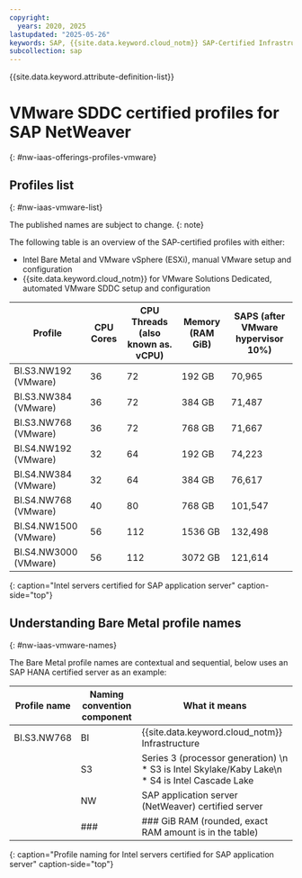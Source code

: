 ```yaml
---
copyright:
  years: 2020, 2025
lastupdated: "2025-05-26"
keywords: SAP, {{site.data.keyword.cloud_notm}} SAP-Certified Infrastructure, {{site.data.keyword.ibm_cloud_sap}}, SAP Workloads
subcollection: sap
---
```


{{site.data.keyword.attribute-definition-list}}


# VMware SDDC certified profiles for SAP NetWeaver
{: #nw-iaas-offerings-profiles-vmware}

## Profiles list
{: #nw-iaas-vmware-list}

The published names are subject to change.
{: note}

The following table is an overview of the SAP-certified profiles with either:
- Intel Bare Metal and VMware vSphere (ESXi), manual VMware setup and configuration
- {{site.data.keyword.cloud_notm}} for VMware Solutions Dedicated, automated VMware SDDC setup and configuration



| **Profile** | **CPU Cores** | **CPU Threads (also known as. vCPU)** | **Memory (RAM GiB)** | **SAPS  (after VMware hypervisor 10%)** |
| --- | --- | --- | --- | --- |
| BI.S3.NW192 (VMware) | 36 | 72 | 192 GB | 70,965 |
| BI.S3.NW384 (VMware) | 36 | 72 | 384 GB | 71,487 |
| BI.S3.NW768 (VMware) | 36 | 72 | 768 GB | 71,667 |
| BI.S4.NW192 (VMware) | 32 | 64 | 192 GB | 74,223 |
| BI.S4.NW384 (VMware) | 32 | 64 | 384 GB | 76,617 |
| BI.S4.NW768 (VMware) | 40 | 80 | 768 GB | 101,547 |
| BI.S4.NW1500 (VMware) | 56 | 112 | 1536 GB | 132,498 |
| BI.S4.NW3000 (VMware) | 56 | 112 | 3072 GB | 121,614 |
{: caption="Intel servers certified for SAP application server" caption-side="top"}


## Understanding Bare Metal profile names
{: #nw-iaas-vmware-names}

The Bare Metal profile names are contextual and sequential, below uses an SAP HANA certified server as an example:

| Profile name | Naming convention component | What it means |
| --- | --- | --- |
| BI.S3.NW768 | BI | {{site.data.keyword.cloud_notm}} Infrastructure |
| | S3 | Series 3 (processor generation)  \n * S3 is Intel Skylake/Kaby Lake\n * S4 is Intel Cascade Lake |
| | NW | SAP application server (NetWeaver) certified server |
| | ### | ### GiB RAM (rounded, exact RAM amount is in the table)|
{: caption="Profile naming for Intel servers certified for SAP application server" caption-side="top"}
